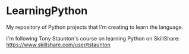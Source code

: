 # LearningPython
My repository of Python projects that I'm creating to learn the language.

I'm following Tony Staunton's course on learning Python on SkillShare: https://www.skillshare.com/user/tstaunton

